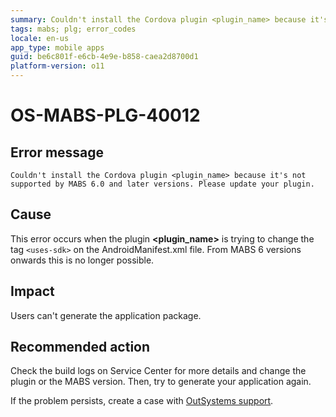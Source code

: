```yaml
---
summary: Couldn't install the Cordova plugin <plugin_name> because it's not supported by MABS 6.0 and later versions. Please update your plugin.
tags: mabs; plg; error_codes
locale: en-us
app_type: mobile apps
guid: be6c801f-e6cb-4e9e-b858-caea2d8700d1
platform-version: o11
---
```


# OS-MABS-PLG-40012

## Error message

`Couldn't install the Cordova plugin <plugin_name> because it's not supported
by MABS 6.0 and later versions. Please update your plugin.`

## Cause

This error occurs when the plugin **&lt;plugin_name&gt;** is trying to change the tag
`<uses-sdk>` on the AndroidManifest.xml file. From MABS 6 versions onwards
this is no longer possible.

## Impact

Users can't generate the application package.

## Recommended action

Check the build logs on Service Center for more details and change the plugin
or the MABS version. Then, try to generate your application again.

If the problem persists, create a case with [OutSystems
support](https://www.outsystems.com/support/portal/open-support-case?ErrorCode=OS-MABS-PLG-40012).
